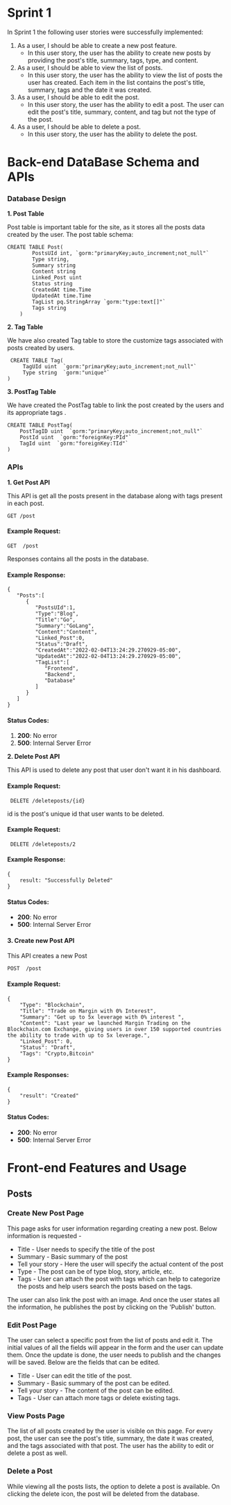 # Sprint 1

In Sprint 1 the following user stories were successfully implemented:
1. As a user, I should be able to create a new post feature.
	* In this user story, the user has the ability to create new posts by providing the post's title, summary, tags, type, and content.
2. As a user, I should be able to view the list of posts.
	* In this user story, the user has the ability to view the list of posts the user has created. Each item in the list contains the post's title, summary, tags and the date it was created. 
3. As a user, I should be able to edit the post.
	* In this user story, the user has the ability to edit a post. The user can edit the post's title, summary, content, and tag but not the type of the post.
4. As a user, I should be able to delete a post.
	* In this user story, the user has the ability to delete the post.

# Back-end DataBase Schema and APIs

### Database Design

 **1. Post Table**

Post table is important table for the site, as it stores all the posts data created by the user. The post table schema: 

   

    CREATE TABLE Post(
	        PostsUId int, `gorm:"primaryKey;auto_increment;not_null"` 
	        Type string,
	        Summary string
	        Content string
	        Linked_Post uint
	        Status string
	        CreatedAt time.Time
	        UpdatedAt time.Time
	        TagList pq.StringArray `gorm:"type:text[]"`
	        Tags string
        )

 **2. Tag Table**

We have also created Tag table to store the customize tags associated with posts created by users.

     CREATE TABLE Tag(
	     TagUId uint  `gorm:"primaryKey;auto_increment;not_null"` 
	     Type string  `gorm:"unique"`
    )

 **3. PostTag Table**

We have created the PostTag table to link the post created by the users and its appropriate tags .

    CREATE TABLE PostTag(
	    PostTagID uint  `gorm:"primaryKey;auto_increment;not_null"` 
	    PostId uint  `gorm:"foreignKey:PId"`
	    TagId uint  `gorm:"foreignKey:TId"`
    )

### APIs
 

 **1. Get Post API**

This API is get all the posts present in the database along with tags present in each post.

    GET /post

 
 #### Example Request:

    GET  /post

Responses contains all the posts in the database.

#### Example Response:

    {
       "Posts":[
          {
             "PostsUId":1,
             "Type":"Blog",
             "Title":"Go",
             "Summary":"GoLang",
             "Content":"Content",
             "Linked_Post":0,
             "Status":"Draft",
             "CreatedAt":"2022-02-04T13:24:29.270929-05:00",
             "UpdatedAt":"2022-02-04T13:24:29.270929-05:00",
             "TagList":[
                "Frontend",
                "Backend",
                "Database"
             ]
          }
       ]
    }
#### Status Codes:

 1.   **200**: No error
 2.   **500**: Internal Server Error



 **2. Delete Post  API**

This API is used to delete any post that user don't want it in his dashboard.

 #### Example Request:

     DELETE /deleteposts/{id}

id is the post's unique id that user wants to be deleted.

#### Example Request:


     DELETE /deleteposts/2

#### Example Response:

    {
	    result: "Successfully Deleted"
    }

#### Status Codes:

-   **200**: No error
-   **500**: Internal Server Error


#### 3. Create new Post API
This API creates a new Post

    POST  /post

#### Example Request:

    {	
        "Type": "Blockchain", 
        "Title": "Trade on Margin with 0% Interest",
        "Summary": "Get up to 5x leverage with 0% interest ",
        "Content": "Last year we launched Margin Trading on the Blockchain.com Exchange, giving users in over 150 supported countries the ability to trade with up to 5x leverage.",
        "Linked_Post": 0,
        "Status": "Draft",
        "Tags": "Crypto,Bitcoin"
    }

#### Example Responses:

    {
        "result": "Created"
    }


#### Status Codes:

-   **200**: No error
-   **500**: Internal Server Error


# Front-end Features and Usage
## Posts
### Create New Post Page

This page asks for user information regarding creating a new post. Below information is requested -
* Title - User needs to specify the title of the post
* Summary - Basic summary of the post
* Tell your story - Here the user will specify the actual content of the post
* Type - The post can be of type blog, story, article, etc.
* Tags - User can attach the post with tags which can help to categorize the posts and help users search the posts based on the tags.

The user can also link the post with an image. And once the user states all the information, he publishes the post by clicking on the 'Publish' button.


### Edit Post Page

The user can select a specific post from the list of posts and edit it. The initial values of all the fields will appear in the form and the user can update them. Once the update is done, the user needs to publish and the changes will be saved. Below are the fields that can be edited.

* Title - User can edit the title of the post.
* Summary - Basic summary of the post can be edited.
* Tell your story - The content of the post can be edited.
* Tags - User can attach more tags or delete existing tags.


### View Posts Page

The list of all posts created by the user is visible on this page. For every post, the user can see the post's title, summary, the date it was created, and the tags associated with that post. The user has the ability to edit or delete a post as well.

### Delete a Post 

While viewing all the posts lists, the option to delete a post is available. On clicking the delete icon, the post will be deleted from the database.
 
